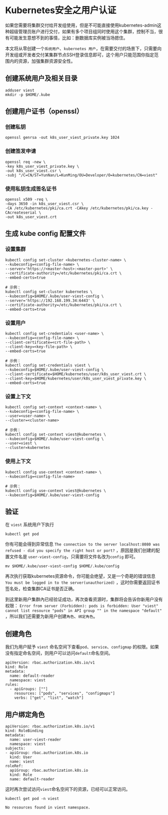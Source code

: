 # Kubernetes安全之用户认证

如果您需要将集群交付给开发组使用，但是不可能直接使用kubernetes-admin这种超级管理员账户进行交付，如果有多个项目组同时使用这个集群，控制不当，很有可能发生意想不到的事情，比如：删数据库实例被当场摁住。

本文将从零创建一个`系统用户`、`kubernetes 用户`，在需要交付的场景下，只需要向开发组或开发者交付某集群节点SSH登录信息即可，这个用户只能范围你指定范围内的资源，加强集群资源安全性。

## 创建系统用户及相关目录

```
adduser viest
mkdir -p $HOME/.kube
```

## 创建用户证书（openssl）

### 创建私钥

```
openssl genrsa -out k8s_user_viest_private.key 1024
```

### 创建签发申请

```
openssl req -new \
-key k8s_user_viest_private.key \
-out k8s_user_viest.csr \
-subj "/C=CN/ST=YunNan/L=KunMing/OU=Developer/O=kubernetes/CN=viest"
```

### 使用私钥生成签名证书

```
openssl x509 -req \
-days 3650 -in k8s_user_viest.csr \
-CA /etc/kubernetes/pki/ca.crt -CAkey /etc/kubernetes/pki/ca.key -CAcreateserial \
-out k8s_user_viest.crt
```

## 生成 kube config 配置文件

### 设置集群

```
kubectl config set-cluster <kubernetes-cluster-name> \
--kubeconfig=<config-file-name> \
--server='https://<master-host>:<master-port>' \
--certificate-authority=/etc/kubernetes/pki/ca.crt \
--embed-certs=true

# 示例：
kubectl config set-cluster kubernetes \
--kubeconfig=$HOME/.kube/user-viest-config \
--server='https://192.168.199.34:6443' \
--certificate-authority=/etc/kubernetes/pki/ca.crt \
--embed-certs=true
```

### 设置用户

```
kubectl config set-credentials <user-name> \
--kubeconfig=<config-file-name> \
--client-certificate=<crt-file-path> \
--client-key=<key-file-path> \
--embed-certs=true

# 示例：
kubectl config set-credentials viest \
--kubeconfig=$HOME/.kube/user-viest-config \
--client-certificate=$HOME/kubernetes/user/k8s_user_viest.crt \
--client-key=$HOME/kubernetes/user/k8s_user_viest_private.key \
--embed-certs=true
```

### 设置上下文

```
kubectl config set-context <context-name> \
--kubeconfig=<config-file-name> \
--user=<user-name> \
--cluster=<cluster-name> 

# 示例：
kubectl config set-context viest@kubernetes \
--kubeconfig=$HOME/.kube/user-viest-config \
--user=viest \
--cluster=kubernetes
```

### 使用上下文

```
kubectl config use-context <context-name> \
--kubeconfig=<config-file-name>

# 示例：
kubectl config use-context viest@kubernetes \
--kubeconfig=$HOME/.kube/user-viest-config
```

## 验证

在 `viest` 系统用户下执行

```
kubectl get pod
```

你有可能会得到异常信息 `The connection to the server localhost:8080 was refused - did you specify the right host or port?` ，原因是我们创建的配置文件名是 `user-viest-config`，只需要将文件名改为`config` 即可。

```
mv $HOME/.kube/user-viest-config $HOME/.kube/config
```

再次执行获取kubernetes资源命令，你可能会绝望，又是一个奇葩的错误信息 `You must be logged in to the server(unauthorized)` ，这时你需要返回证书签名处，检查集群CA证书是否正确。

到这里新用户集群內已经验证成功，再次查看资源时，集群将会告诉你新用户没有权限： `Error from server (Forbidden): pods is forbidden: User "viest" cannot list resource "pods" in API group "" in the namespace "default"` ，所以我们还需要为新用户创建`角色`、`绑定角色`。

## 创建角色

我们为用户赋予 `viest` 命名空间下查看`pod`、`service`、`configmap` 的权限。如果没有指定命名空间，则用户可以访问`default`命名空间。

```
apiVersion: rbac.authorization.k8s.io/v1
kind: Role
metadata:
  name: default-reader
  namespace: viest
rules:
  - apiGroups: [""]
    resources: ["pods", "services", "configmaps"]
    verbs: ["get", "list", "watch"]
```

## 用户绑定角色

```
apiVersion: rbac.authorization.k8s.io/v1
kind: RoleBinding
metadata:
  name: user-viest-reader
  namespace: viest
subjects:
- apiGroup: rbac.authorization.k8s.io
  kind: User
  name: viest
roleRef:
  apiGroup: rbac.authorization.k8s.io
  kind: Role
  name: default-reader
```

这时再次尝试访问`viest`命名空间下的资源，已经可以正常访问。

```
kubectl get pod -n viest

No resources found in viest namespace.
```